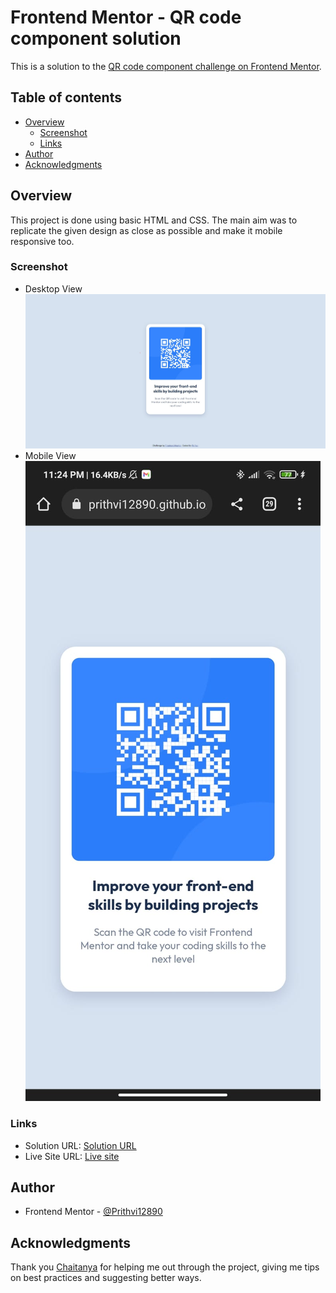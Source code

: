 # Frontend Mentor - QR code component solution

This is a solution to the [QR code component challenge on Frontend Mentor](https://www.frontendmentor.io/challenges/qr-code-component-iux_sIO_H).

## Table of contents

- [Overview](#overview)
  - [Screenshot](#screenshot)
  - [Links](#links)
- [Author](#author)
- [Acknowledgments](#acknowledgments)

## Overview
This project is done using basic HTML and CSS. The main aim was to replicate the given design as close as possible and make it mobile responsive too.

### Screenshot
- Desktop View
![](./desktop-view-screenshot.jpeg)
- Mobile View
![](./mobile-view-screenshot.jpeg)

### Links

- Solution URL: [Solution URL](https://github.com/Prithvi12890/frontend-mentor-challenges/tree/master/qr-code-component)
- Live Site URL: [Live site](https://prithvi12890.github.io/frontend-mentor-challenges/qr-code-component/)

## Author

- Frontend Mentor - [@Prithvi12890](https://www.frontendmentor.io/profile/Prithvi12890)

## Acknowledgments

Thank you <a href="https://www.frontendmentor.io/profile/Chaitanya-087">Chaitanya</a> for helping me out through the project, giving me tips on best practices and suggesting better ways.
